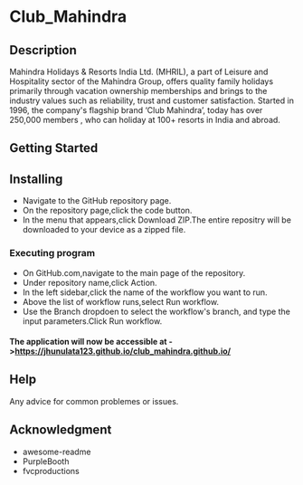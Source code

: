 # Club_Mahindra
## Description
Mahindra Holidays & Resorts India Ltd. (MHRIL), a part of Leisure and Hospitality sector of the Mahindra Group, offers quality family holidays primarily through 
vacation ownership memberships and brings to the industry values such as reliability, trust and customer satisfaction.
Started in 1996, the company's flagship brand ‘Club Mahindra’, today has over 250,000 members , who can holiday at 100+ resorts in India and abroad.
## Getting Started
## Installing
* Navigate to the GitHub repository page.
* On the repository page,click the code button.
* In the menu that appears,click Download ZIP.The entire repositry will be downloaded to your device as a zipped file.
### Executing program
* On GitHub.com,navigate to the main page of the repository.
* Under repository name,click Action.
* In the left sidebar,click the name of the workflow you want to run.
* Above the list of workflow runs,select Run workflow. 
* Use the Branch dropdoen to select the workflow's branch, and type the input parameters.Click Run workflow. 
#### The application will now be accessible at ->https://jhunulata123.github.io/club_mahindra.github.io/
## Help
Any advice for common problemes or issues.
## Acknowledgment
* awesome-readme
* PurpleBooth
* fvcproductions
